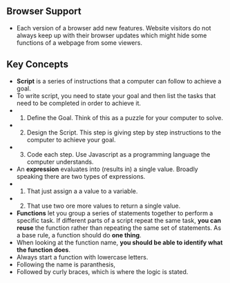 ## Browser Support
- Each version of a browser add new features. Website visitors do not always keep up with their browser updates which might hide some functions of a webpage from some viewers. 
## Key Concepts
- **Script** is a series of instructions that a computer can follow to achieve a goal. 
- To write script, you need to state your goal and then list the tasks that need to be completed in order to achieve it. 
- 1. Define the Goal. Think of this as a puzzle for your computer to solve.
- 2.  Design the Script. This step is giving step by step instructions to the computer to achieve your goal.
- 3. Code each step. Use Javascript as a programming language the computer understands. 
- An **expression** evaluates into (results in) a single value. Broadly speaking there are two types of expressions. 
- 1. That just assign a a value to a variable.
- 2. That use two ore more values to return a single value. 
- **Functions** let you group a series of statements together to perform a specific task. If different parts of a script repeat the same task, **you can reuse** the function rather than repeating the same set of statements. As a base rule, a function should do **one thing**.
- When looking at the function name, **you should be able to identify what the function does**.
- Always start a function with lowercase letters.
- Following the name is paranthesis, 
- Followed by curly braces, which is where the logic is stated.
